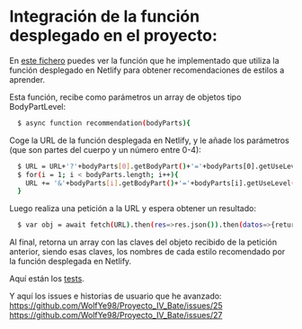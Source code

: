 # Integración de la función desplegado en el proyecto:

En [este fichero](https://github.com/WolfYe98/Proyecto_IV_Bate/blob/master/app/recommendation.js) puedes ver la función que he implementado que utiliza la función desplegado en Netlify para obtener recomendaciones de estilos a aprender.

Esta función, recibe como parámetros un array de objetos tipo BodyPartLevel:
```bash
  $ async function recommendation(bodyParts){
```
Coge la URL de la función desplegada en Netlify, y le añade los parámetros (que son partes del cuerpo y un número entre 0-4):
```bash
  $ URL = URL+'?'+bodyParts[0].getBodyPart()+'='+bodyParts[0].getUseLevel().toString();
  $ for(i = 1; i < bodyParts.length; i++){
    URL += '&'+bodyParts[i].getBodyPart()+'='+bodyParts[i].getUseLevel().toString();
  }
```
Luego realiza una petición a la URL y espera obtener un resultado:
```bash
  $ var obj = await fetch(URL).then(res=>res.json()).then(datos=>{return datos}).catch(err=>console.log(err));
```
Al final, retorna un array con las claves del objeto recibido de la petición anterior, siendo esas claves, los nombres de cada estilo recomendado por la función desplegada en Netlify.

Aquí están los [tests](https://github.com/WolfYe98/Proyecto_IV_Bate/blob/master/test/database-chai.js).

Y aquí los issues e historias de usuario que he avanzado:
https://github.com/WolfYe98/Proyecto_IV_Bate/issues/25
https://github.com/WolfYe98/Proyecto_IV_Bate/issues/27
